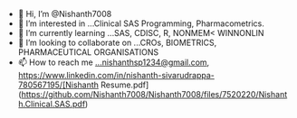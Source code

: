 - 👋 Hi, I’m @Nishanth7008
- 👀 I’m interested in ...Clinical SAS Programming, Pharmacometrics.
- 🌱 I’m currently learning ...SAS, CDISC, R, NONMEM< WINNONLIN
- 💞️ I’m looking to collaborate on ...CROs, BIOMETRICS, PHARMACEUTICAL ORGANISATIONS
- 📫 How to reach me ...nishanthsp1234@gmail.com, https://www.linkedin.com/in/nishanth-sivarudrappa-780567195/[Nishanth Resume.pdf](https://github.com/Nishanth7008/Nishanth7008/files/7520220/Nishanth.Clinical.SAS.pdf)


<!---
Nishanth7008/Nishanth7008 is a ✨ special ✨ repository because its `README.md` (this file) appears on your GitHub profile.
You can click the Preview link to take a look at your changes.
--->
